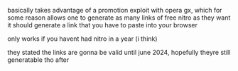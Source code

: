 basically takes advantage of a promotion exploit with opera gx, which for some reason allows one to generate as many links of free nitro as they want
it should generate a link that you have to paste into your browser

only works if you havent had nitro in a year (i think)

they stated the links are gonna be valid until june 2024, hopefully theyre still generatable tho after
